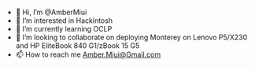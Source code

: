 - 👋 Hi, I’m @AmberMiui
- 👀 I’m interested in Hackintosh
- 🌱 I’m currently learning OCLP
- 💞️ I’m looking to collaborate on deploying Monterey on Lenovo P5/X230 and HP EliteBook 840 G1/zBook 15 G5
- 📫 How to reach me Amber.Miui@Gmail.com

<!---
AmberMiui/AmberMiui is a ✨ special ✨ repository because its `README.md` (this file) appears on your GitHub profile.
You can click the Preview link to take a look at your changes.
--->
